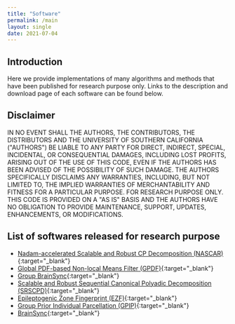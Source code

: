```yaml
---
title: "Software"
permalink: /main
layout: single
date: 2021-07-04
---
```


## Introduction

Here we provide implementations of many algorithms and methods that have been published for research purpose only. Links to the description and download page of each software can be found below.

## Disclaimer

IN NO EVENT SHALL THE AUTHORS, THE CONTRIBUTORS, THE DISTRIBUTORS AND THE UNIVERSITY OF SOUTHERN CALIFORNIA ("AUTHORS") BE LIABLE TO ANY PARTY FOR DIRECT, INDIRECT, SPECIAL, INCIDENTAL, OR CONSEQUENTIAL DAMAGES, INCLUDING LOST PROFITS, ARISING OUT OF THE USE OF THIS CODE, EVEN IF THE AUTHORS HAS BEEN ADVISED OF THE POSSIBILITY OF SUCH DAMAGE. THE AUTHORS SPECIFICALLY DISCLAIMS ANY WARRANTIES, INCLUDING, BUT NOT LIMITED TO, THE IMPLIED WARRANTIES OF MERCHANTABILITY AND FITNESS FOR A PARTICULAR PURPOSE. FOR RESEARCH PURPOSE ONLY. THIS CODE IS PROVIDED ON A "AS IS" BASIS AND THE AUTHORS HAVE NO OBLIGATION TO PROVIDE MAINTENANCE, SUPPORT, UPDATES, ENHANCEMENTS, OR MODIFICATIONS.

## List of softwares released for research purpose

* [Nadam-accelerated Scalable and Robust CP Decomposition (NASCAR)](https://silencer1127.github.io/software/NASCAR/nascar_main){:target="_blank"}
* [Global PDF-based Non-local Means Filter (GPDF)](https://silencer1127.github.io/software/GPDF/gpdf_main){:target="_blank"}
* [Group BrainSync](/GBS){:target="_blank"}
* [Scalable and Robust Sequential Canonical Polyadic Decomposition (SRSCPD)](https://silencer1127.github.io/software/SRSCPD_ALS/srscpd_als_main){:target="_blank"}
* [Epileptogenic Zone Fingerprint (EZF)](https://silencer1127.github.io/software/EZ_Fingerprint/ezf_main){:target="_blank"}
* [Group Prior Individual Parcellation (GPIP)](/GPIP){:target="_blank"}
* [BrainSync](https://neuroimage.usc.edu/neuro/Resources/BrainSync){:target="_blank"}
